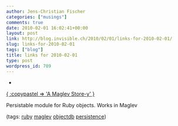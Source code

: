 ```yaml
---
author: Jens-Christian Fischer
categories: ["musings"]
comments: true
date: 2010-02-01 16:02:41+00:00
layout: post
link: http://blog.invisible.ch/2010/02/01/links-for-2010-02-01/
slug: links-for-2010-02-01
tags: ["blog"]
title: links for 2010-02-01
type: post
wordpress_id: 789
---
```


  * 
                

[{ :copypastel => 'A Maglev Store-y' }](http://copypastel.com/rofl/A_Maglev_Store-y)


                

Persistable module for Ruby objects. Works in Maglev


                

(tags: [ruby](http://delicious.com/jaycee/ruby) [maglev](http://delicious.com/jaycee/maglev) [objectdb](http://delicious.com/jaycee/objectdb) [persistence](http://delicious.com/jaycee/persistence))


            
